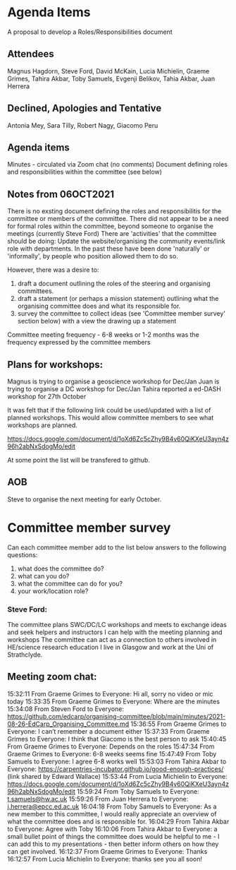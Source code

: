 # Agenda Items
A proposal to develop a Roles/Responsibilities document

## Attendees

Magnus Hagdorn, Steve Ford, David McKain, Lucia Michielin, Graeme Grimes, Tahira Akbar, Toby Samuels, Evgenji Belikov, Tahia Akbar, Juan Herrera

## Declined, Apologies and Tentative 

Antonia Mey, Sara Tilly, Robert Nagy, Giacomo Peru

## Agenda items

Minutes - circulated via Zoom chat (no comments)
Document defining roles and responsibilities within the committee (see below)

## Notes from 06OCT2021

There is no exsting document defining the roles and responsibilitis for the committee or members of the committee.
There did not appear to be a need for formal roles within the committee, beyond someone to organise the meetings (currently Steve Ford)
There are 'activities' that the committee should be doing: Update the website/organising the community events/link role with departments.
In the past these have been done 'naturally' or 'informally', by people who position allowed them to do so.

However, there was a desire to:
1. draft a document outlining the roles of the steering and organising committees.
2. draft a statement (or perhaps a mission statement) outlining what the organising committee does and what its responsible for.
3. survey the committee to collect ideas (see 'Committee member survey' section below) with a view the drawing up a statement

Committee meeting frequency - 6-8 weeks or 1-2 months was the frequency expressed by the committee members

## Plans for workshops:
Magnus is trying to organise a geoscience workshop for Dec/Jan
Juan is trying to organise a DC workshop for Dec/Jan
Tahira reported a ed-DASH workshop for 27th October

It was felt that if the following link could be used/updated with a list of planned workshops. 
This would allow committee members to see what workshops are planned.

https://docs.google.com/document/d/1oXd6Zc5cZhy9B4v60QiKXeU3ayn4z96h2abNxSdogMo/edit

At some point the list will be transfered to github.

## AOB
Steve to organise the next meeting for early October. 

# Committee member survey

Can each committee member add to the list below answers to the following questions:
1. what does the committee do?
2. what can you do? 
3. what the committee can do for you? 
4. your work/location role?

### Steve Ford: 
The committee plans SWC/DC/LC workshops and meets to exchange ideas and seek helpers and instructors
I can help with the meeting planning and workshops
The committee can act as a connection to others involved in HE/science research education
I live in Glasgow and work at the Uni of Strathclyde.

## Meeting zoom chat:
15:32:11 From  Graeme Grimes  to  Everyone:
	Hi all, sorry no video or mic today
15:33:35 From  Graeme Grimes  to  Everyone:
	Where are the minutes
15:34:08 From  Steven Ford  to  Everyone:
	https://github.com/edcarp/organising-committee/blob/main/minutes/2021-08-26-EdCarp_Organising_Committee.md
15:36:55 From  Graeme Grimes  to  Everyone:
	I can’t remember a document either
15:37:33 From  Graeme Grimes  to  Everyone:
	I think that Giacomo is the best person to ask
15:40:45 From  Graeme Grimes  to  Everyone:
	Depends on the roles
15:47:34 From  Graeme Grimes  to  Everyone:
	6-8 weeks seems fine
15:47:49 From  Toby Samuels   to  Everyone:
	I agree 6-8 works well
15:53:03 From  Tahira Akbar  to  Everyone:
	https://carpentries-incubator.github.io/good-enough-practices/ (link shared by Edward Wallace)
15:53:44 From  Lucia Michielin  to  Everyone:
	https://docs.google.com/document/d/1oXd6Zc5cZhy9B4v60QiKXeU3ayn4z96h2abNxSdogMo/edit
15:59:24 From  Toby Samuels   to  Everyone:
	t.samuels@hw.ac.uk
15:59:26 From  Juan Herrera  to  Everyone:
	j.herrera@epcc.ed.ac.uk
16:04:18 From  Toby Samuels   to  Everyone:
	As a new member to this committee, I would really appreciate an overview of what the committee does and is responsible for. 
16:04:29 From  Tahira Akbar  to  Everyone:
	Agree with Toby
16:10:06 From  Tahira Akbar  to  Everyone:
	a small bullet point of things the committee does would be helpful to me - I can add this to my presentations - then better inform others on how they can get involved.
16:12:37 From  Graeme Grimes  to  Everyone:
	Thanks
16:12:57 From  Lucia Michielin  to  Everyone:
	thanks see you all soon!

